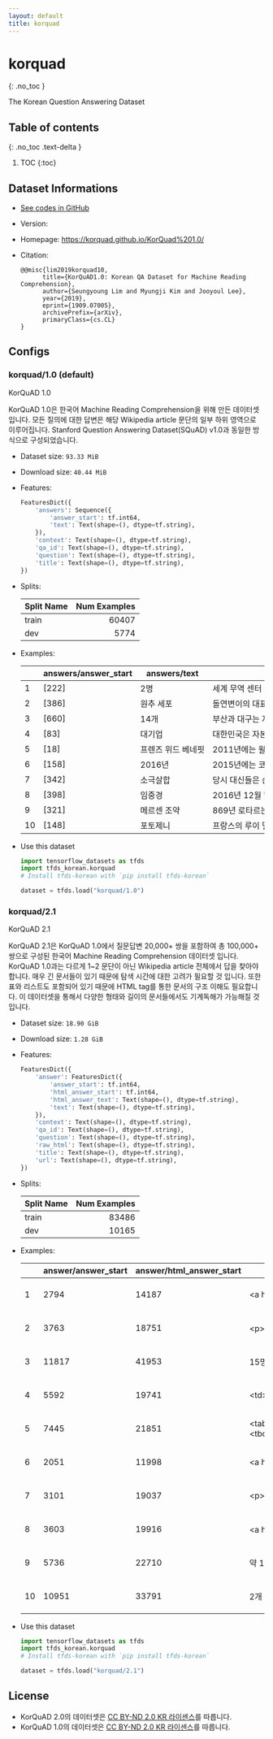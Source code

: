 ```yaml
---
layout: default
title: korquad
---
```


# korquad
{: .no_toc }

The Korean Question Answering Dataset

## Table of contents
{: .no_toc .text-delta }

1. TOC
{:toc}

## Dataset Informations

* [See codes in GitHub](https://github.com/jeongukjae/tfds-korean/blob/main/tfds_korean/korquad/korquad.py)
* Version:
* Homepage: <https://korquad.github.io/KorQuad%201.0/>
* Citation:

  ```text
  @@misc{lim2019korquad10,
        title={KorQuAD1.0: Korean QA Dataset for Machine Reading Comprehension},
        author={Seungyoung Lim and Myungji Kim and Jooyoul Lee},
        year={2019},
        eprint={1909.07005},
        archivePrefix={arXiv},
        primaryClass={cs.CL}
  }
  ```

## Configs


### korquad/1.0 (default)

KorQuAD 1.0

KorQuAD 1.0은 한국어 Machine Reading Comprehension을 위해 만든 데이터셋입니다.
모든 질의에 대한 답변은 해당 Wikipedia article 문단의 일부 하위 영역으로 이루어집니다.
Stanford Question Answering Dataset(SQuAD) v1.0과 동일한 방식으로 구성되었습니다.

* Dataset size: `93.33 MiB`
* Download size: `40.44 MiB`
* Features:

  ```python
  FeaturesDict({
      'answers': Sequence({
          'answer_start': tf.int64,
          'text': Text(shape=(), dtype=tf.string),
      }),
      'context': Text(shape=(), dtype=tf.string),
      'qa_id': Text(shape=(), dtype=tf.string),
      'question': Text(shape=(), dtype=tf.string),
      'title': Text(shape=(), dtype=tf.string),
  })
  ```

* Splits:

  | Split Name | Num Examples        |
  |------------|--------------------:|
  |train  |60407|
  |dev  |5774|

* Examples:

  | |answers/answer_start|answers/text|context|qa_id|question|title|
  |---|---|---|---|---|---|---|
  |1|[222]|2명|세계 무역 센터 부지의 구조대원은 테러 하루 후 11편에 있었던 승객의 시신 일부를 ...|6533620-7-1|세계 무역 센터 테러 발생 후 2006년에 추가로 발견된 희생자 시신은 몇 명인가?|아메리칸_항공_11편_테러_사건|
  |2|[386]|원추 세포|돌연변이의 대표적인 사례로는 유전자 중복이 있다. 동물의 경우 매 천 년당 한 번 꼴...|6557516-5-2|눈의 망막은 어떤 유전자 중의 하나가 중복 이상을 일으켜 정상적인 기능을 할 수 없어...|진화|
  |3|[660]|14개|부산과 대구는 자체적으로 타당성 조사를 실시했다. 이 보고서에 따르면 두 지자체 모두...|6524243-2-2|2011년 기준으로 한국공항공사가 운영하는 공항은 몇 개인가?|영남권_신공항|
  |4|[83]|대기업|대한민국은 자본력이 부족한 환경에 따라 독특한 형태의 경제발전을 진행시켜 왔는데, 박...|6490879-26-0|박정희 정부 당시 계획경제체제를 시행하기 위해 축으로 세운 기업형태는?|대한민국|
  |5|[18]|프렌즈 위드 베네핏|2011년에는 윌 글럭 감독의 《프렌즈 위드 베네핏》에서 저스틴 팀버레이크와 밀라 쿠...|6458263-5-0|크레이지, 스투피드, 러브와  같은 연도에 개봉한 영화는?|엠마_스톤|
  |6|[158]|2016년|2015년에는 코스닥 상장회사인 (주)루보를 인수하였으며 사명을 (주)썬코어로 변경하...|6560008-0-1|썬테크노로지스의 대표이사가 된 해는?|최규선|
  |7|[342]|소극살합|당시 대신들은 순치제에게 빨리 돌아오라 종용하였으나 순치제는 끝내 듣지 않고 머리카락...|6486899-5-1|순치제 붕어 당시 형부상서는?|강희제|
  |8|[398]|임중경|2016년 12월 말, 한효주는 다음 작품으로 일본 작가 이사카 코타로의 동명 소설을...|6570191-10-2|영화 인랑에서 한효주가 마음에 동요를 일으키는 극중 인물은?|한효주|
  |9|[321]|메르센 조약|869년 로타르는 교황과의 접견을 통해 이혼에 대한 긍정적인 답변을 듣고 귀환하는 중...|6497078-7-2|로타르 2세가 사망한 후 로타르 2세의 삼촌들은 어떤 조약으로 로타르 2세의 영토를 ...|로타리우스_2세|
  |10|[148]|포토제니|프랑스의 루이 델뤼크(1890-1924)는 젊은 저널리스트 문학자였으며, 카뉴도의 영...|6541198-1-2|델뤼크는 영화의 영상이 단순한 사진적 의미가 아니라 유기적 내재성을 주장한다고 하며 ...|영화_이론|

* Use this dataset

  ```python
  import tensorflow_datasets as tfds
  import tfds_korean.korquad
  # Install tfds-korean with `pip install tfds-korean`

  dataset = tfds.load("korquad/1.0")
  ```


### korquad/2.1 

KorQuAD 2.1

KorQuAD 2.1은 KorQuAD 1.0에서 질문답변 20,000+ 쌍을 포함하여 총 100,000+ 쌍으로 구성된 한국어 Machine Reading Comprehension 데이터셋 입니다.
KorQuAD 1.0과는 다르게 1~2 문단이 아닌 Wikipedia article 전체에서 답을 찾아야 합니다. 매우 긴 문서들이 있기 때문에 탐색 시간에 대한 고려가 필요할 것 입니다.
또한 표와 리스트도 포함되어 있기 때문에 HTML tag를 통한 문서의 구조 이해도 필요합니다.
이 데이터셋을 통해서 다양한 형태와 길이의 문서들에서도 기계독해가 가능해질 것 입니다.

* Dataset size: `18.90 GiB`
* Download size: `1.28 GiB`
* Features:

  ```python
  FeaturesDict({
      'answer': FeaturesDict({
          'answer_start': tf.int64,
          'html_answer_start': tf.int64,
          'html_answer_text': Text(shape=(), dtype=tf.string),
          'text': Text(shape=(), dtype=tf.string),
      }),
      'context': Text(shape=(), dtype=tf.string),
      'qa_id': Text(shape=(), dtype=tf.string),
      'question': Text(shape=(), dtype=tf.string),
      'raw_html': Text(shape=(), dtype=tf.string),
      'title': Text(shape=(), dtype=tf.string),
      'url': Text(shape=(), dtype=tf.string),
  })
  ```

* Splits:

  | Split Name | Num Examples        |
  |------------|--------------------:|
  |train  |83486|
  |dev  |10165|

* Examples:

  | |answer/answer_start|answer/html_answer_start|answer/html_answer_text|answer/text|context|qa_id|question|raw_html|title|url|
  |---|---|---|---|---|---|---|---|---|---|---|
  |1|2794|14187|&lt;a href="/wiki/%EB%8F%85%EC%9D%BC_%EC%97%AC%...|&lt;a&gt;독일&lt;/a&gt;|&lt;!DOCTYPE html&gt;<br>&lt;html&gt;<br>&lt;he...|16399|2019년 FIFA 여자 월드컵 유럽 지역 예선전에서 1위를 차지한 팀은 어디인가요?|&lt;!DOCTYPE html&gt;<br>&lt;html class="client...|2019년_FIFA_여자_월드컵_유럽_지역_예선|https://ko.wikipedia.org/wiki/2019년_FIFA_여자_월드컵...|
  |2|3763|18751|&lt;p&gt;영화는 1992년 가을에 &lt;a href="/wiki/%EA%B7...|&lt;p&gt;영화는 1992년 가을에 &lt;a&gt;그리니치빌리지&lt;/a&g...|&lt;!DOCTYPE html&gt;<br>&lt;html&gt;<br>&lt;he...|1680|맨해튼 미스터리가 촬영되었을 때 촬영장의 상황은 어땠을까?|&lt;!DOCTYPE html&gt;<br>&lt;html class="client...|맨해튼_미스터리|https://ko.wikipedia.org/wiki/맨해튼_미스터리|
  |3|11817|41953|15명|15명|&lt;!DOCTYPE html&gt;<br>&lt;html&gt;<br>&lt;he...|103740|2012년 신인 드래프트에서 지명된 선수는 몇 명인가?|&lt;!DOCTYPE html&gt;<br>&lt;html class="client...|NC_다이노스|https://ko.wikipedia.org/wiki/NC_다이노스|
  |4|5592|19741|&lt;td&gt;&lt;a href="/wiki/%EC%8B%A0%ED%95%9C%...|&lt;td&gt;&lt;a&gt;신한민주당&lt;/a&gt;&lt;/td&gt;|&lt;!DOCTYPE html&gt;<br>&lt;html&gt;<br>&lt;he...|17307|유성환이 제12대 총선에 출마하였을 때 소속되어 있던 정당의 이름은 무엇인가?|&lt;!DOCTYPE html&gt;<br>&lt;html class="client...|유성환|https://ko.wikipedia.org/wiki/유성환|
  |5|7445|21851|&lt;table class="wikitable"&gt;<br>&lt;tbody&gt...|&lt;table&gt;<br>&lt;tbody&gt;&lt;tr&gt;<br>&lt...|&lt;!DOCTYPE html&gt;<br>&lt;html&gt;<br>&lt;he...|27051|거북이 특공대 Z의 시즌2 미국판과 한국판의 제목을 비교한 목록은 어떠한가요?|&lt;!DOCTYPE html&gt;<br>&lt;html class="client...|거북이_특공대_Z|https://ko.wikipedia.org/wiki/거북이_특공대_Z|
  |6|2051|11998|&lt;a href="/wiki/%EB%A6%AC%ED%95%98%EB%A5%B4%E...|&lt;a&gt;리하르트 바그너&lt;/a&gt;|&lt;!DOCTYPE html&gt;<br>&lt;html&gt;<br>&lt;he...|73873|로엘그린의 작곡자는 누구일까?|&lt;!DOCTYPE html&gt;<br>&lt;html class="client...|뮌헨_오페라_페스티벌|https://ko.wikipedia.org/wiki/뮌헨_오페라_페스티벌|
  |7|3101|19037|&lt;p&gt;&lt;a href="/wiki/%ED%94%84%EB%9E%91%E...|&lt;p&gt;&lt;a&gt;프랑스&lt;/a&gt;에서 처음 생긴 국민보수주의는...|&lt;!DOCTYPE html&gt;<br>&lt;html&gt;<br>&lt;he...|70594|국민보수주의의 개요는?|&lt;!DOCTYPE html&gt;<br>&lt;html class="client...|국민보수주의|https://ko.wikipedia.org/wiki/국민보수주의|
  |8|3603|19916|&lt;a href="/wiki/%EC%A1%B0%EC%88%AD" title="조숭...|&lt;a&gt;조숭&lt;/a&gt;|&lt;!DOCTYPE html&gt;<br>&lt;html&gt;<br>&lt;he...|67082|조조의 부친의 이름은 뭐야?|&lt;!DOCTYPE html&gt;<br>&lt;html class="client...|조조의_서주_침공|https://ko.wikipedia.org/wiki/조조의_서주_침공|
  |9|5736|22710|약 100 AU|약 100 AU|&lt;!DOCTYPE html&gt;<br>&lt;html&gt;<br>&lt;he...|90112|발견 당일, 세드나가 이동했다고 추측되는 거리는?|&lt;!DOCTYPE html&gt;<br>&lt;html class="client...|90377_세드나|https://ko.wikipedia.org/wiki/90377_세드나|
  |10|10951|33791|2개|2개|&lt;!DOCTYPE html&gt;<br>&lt;html&gt;<br>&lt;he...|94654|샘프러스는 총 몇 개의 호주 오픈 타이틀을 획득하였는가?|&lt;!DOCTYPE html&gt;<br>&lt;html class="client...|피트_샘프러스|https://ko.wikipedia.org/wiki/피트_샘프러스|

* Use this dataset

  ```python
  import tensorflow_datasets as tfds
  import tfds_korean.korquad
  # Install tfds-korean with `pip install tfds-korean`

  dataset = tfds.load("korquad/2.1")
  ```



## License

* KorQuAD 2.0의 데이터셋은 [CC BY-ND 2.0 KR 라이센스](https://creativecommons.org/licenses/by-nd/2.0/kr/)를 따릅니다.
* KorQuAD 1.0의 데이터셋은 [CC BY-ND 2.0 KR 라이센스](https://creativecommons.org/licenses/by-nd/2.0/kr/)를 따릅니다.

<style> td {white-space: nowrap;} </style>
